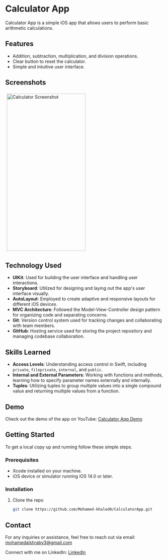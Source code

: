 # Calculator App

Calculator App is a simple iOS app that allows users to perform basic arithmetic calculations.

## Features

- Addition, subtraction, multiplication, and division operations.
- Clear button to reset the calculator.
- Simple and intuitive user interface.

## Screenshots

<p float="left">
    <img src="https://github.com/Mohamed-khaled0/Calculator/assets/69611091/6a5f8e64-1c7f-42a2-84c1-0fd19ce870a9" alt="Calculator Screenshot" width="250" height="500" style="display:inline; margin:5px;">
</p>


## Technology Used

- **UIKit**: Used for building the user interface and handling user interactions.
- **Storyboard**: Utilized for designing and laying out the app's user interface visually.
- **AutoLayout**: Employed to create adaptive and responsive layouts for different iOS devices.
- **MVC Architecture**: Followed the Model-View-Controller design pattern for organizing code and separating concerns.
- **Git**: Version control system used for tracking changes and collaborating with team members.
- **GitHub**: Hosting service used for storing the project repository and managing codebase collaboration.

## Skills Learned

- **Access Levels**: Understanding access control in Swift, including `private`, `fileprivate`, `internal`, and `public`.
- **Internal and External Parameters**: Working with functions and methods, learning how to specify parameter names externally and internally.
- **Tuples**: Utilizing tuples to group multiple values into a single compound value and returning multiple values from a function.

## Demo

Check out the demo of the app on YouTube: [Calculator App Demo](https://youtube.com/shorts/efeyWhmd924?feature=share)

## Getting Started

To get a local copy up and running follow these simple steps.

### Prerequisites

- Xcode installed on your machine.
- iOS device or simulator running iOS 14.0 or later.

### Installation

1. Clone the repo
   ```sh
   git clone https://github.com/Mohamed-khaled0/CalculatorApp.git
## Contact

For any inquiries or assistance, feel free to reach out via email:
[mohamedalshraby3@gmail.com](mailto:mohamedalshraby3@gmail.com)

Connect with me on LinkedIn:
[LinkedIn](https://www.linkedin.com/in/mohamed-khaled3/)
